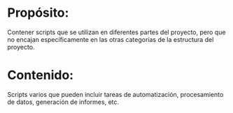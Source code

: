 # Propósito: 
Contener scripts que se utilizan en diferentes partes del proyecto, pero que no encajan específicamente en las otras categorías de la estructura del proyecto.

# Contenido: 
Scripts varios que pueden incluir tareas de automatización, procesamiento de datos, generación de informes, etc.
